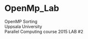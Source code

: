 # OpenMp_Lab<br />

OpenMP Sorting<br />
Uppsala University<br />
Parallel Computing course 2015 LAB #2